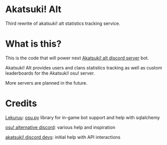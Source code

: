 
# Akatsuki! Alt

Third rewrite of akatsuki! alt statistics tracking service.

# What is this?

  
This is the code that will power next [Akatsuki! alt discord server](https://discord.gg/dGeZ9ugUx9) bot.

Akatsuki! Alt provides users and clans statistics tracking as well as custom leaderboards for the Akatsuki! osu! server.

More servers are planned in the future.

# Credits
[Lekuruu](https://github.com/Lekuruu): [osu.py](https://github.com/Lekuruu/osu.py) library for in-game bot support and help with sqlalchemy

[osu! alternative discord](https://discord.gg/VZWRZZXcW4): various help and inspiration

[akatsuki! discord devs](https://discord.com/invite/5cBtMPW): initial help with API interactions
